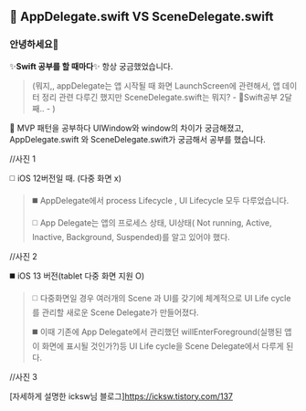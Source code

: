 ## 🤔 AppDelegate.swift VS SceneDelegate.swift

### 안녕하세요👋
✨**Swift 공부를 할 때마다**✨ 항상 궁금했었습니다. 

> (뭐지,, appDelegate는  앱 시작될 때 화면 LaunchScreen에 관련해서, 앱 데이터 정리 관련 다루긴 했지만 SceneDelegate.swift는 뭐지? - 🌱Swift공부 2달째.. - )

🔭 MVP 패턴을 공부하다 UIWindow와 window의 차이가 궁금해졌고, AppDelegate.swift 와 SceneDelegate.swift가 궁금해서 공부를 했습니다.

//사진 1

:white_medium_square: iOS 12버전일 때. (다중 화면 x) 
>:black_medium_square: AppDelegate에서 process Lifecycle , UI Lifecycle 모두 다루었습니다.
>
>:white_medium_square: App Delegate는 앱의 프로세스 상태, UI상태( Not running, Active, Inactive, Background, Suspended)를 알고 있어야 했다.

//사진 2

:black_medium_square: iOS 13 버전(tablet 다중 화면 지원 O)
> :white_medium_square: 다중화면일 경우 여러개의 Scene 과 UI를 갖기에 체계적으로 UI Life cycle를 관리할 새로운 Scene Delegate가  만들어졌다.
> 
> :black_medium_square: 이때 기존에 App Delegate에서 관리했던 willEnterForeground(실행된 앱이 화면에 표시될 것인가?)등 UI Life cycle을 Scene Delegate에서 다루게 된다.

//사진 3

[자세하게 설명한 icksw님 블로그]https://icksw.tistory.com/137 
